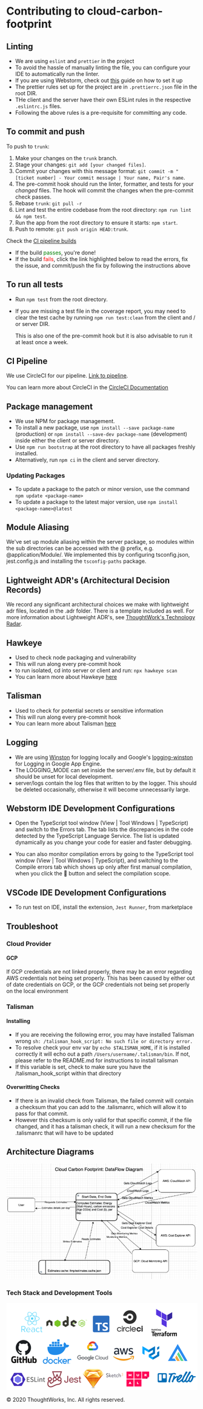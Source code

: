 # Contributing to cloud-carbon-footprint

## Linting
- We are using `eslint` and `prettier` in the project
- To avoid the hassle of manually linting the file, you can configure your IDE to automatically run the
linter.
- If you are using Webstorm, check out [this](https://prettier.io/docs/en/webstorm.html) guide on how to 
   set it up
- The prettier rules set up for the project are in `.prettierrc.json` file in the root DIR. 
- THe client and the server have their own ESLint rules in the respective `.eslintrc.js` files. 
- Following the above rules is a pre-requisite for committing any code.

## To commit and push

To push to `trunk`:

1. Make your changes on the `trunk` branch.
1. Stage your changes: `git add [your changed files]`.
1. Commit your changes with this message format: `git commit -m "[ticket number] - Your commit message | Your name, Pair's name`.
1. The pre-commit hook should run the linter, formatter, and tests for your _changed_ files. The hook will commit the changes when the pre-commit check passes.
1. Rebase `trunk`: `git pull -r`
1. Lint and test the entire codebase from the root directory: `npm run lint && npm test`.
1. Run the app from the root directory to ensure it starts: `npm start`.
1. Push to remote: `git push origin HEAD:trunk`.

Check the [CI pipeline builds](https://app.circleci.com/pipelines/github/twlabs/cloud-carbon-footprint)

- If the build <span style="color:green">passes</span>, you're done!
- If the build <span style="color:red">fails</span>, click the link highlighted below to read the errors, fix the issue, and commit/push the fix by following the instructions above

## To run all tests

- Run `npm test` from the root directory.
- If you are missing a test file in the coverage report, you may need to clear the test cache by running 
  `npm run test:clean` from the client and / or server DIR.
  
  This is also one of the pre-commit hook but it is also advisable to run it at least once a week.

## CI Pipeline

We use CircleCI for our pipeline. [Link to pipeline](https://app.circleci.com/pipelines/github/twlabs/cloud-carbon-footprint).

You can learn more about CircleCI in the [CircleCI Documentation](https://circleci.com/docs/)
  
## Package management

- We use NPM for package management.
- To install a new package, use `npm install --save package-name` (production) or `npm install --save-dev package-name` (development) inside either the client or server directory.
- Use `npm run bootstrap` at the root directory to have all packages freshly installed. 
- Alternatively, run `npm ci` in the client and server directory.

### Updating Packages
- To update a package to the patch or minor version, use the command `npm update <package-name>`
- To update a package to the latest major version, use `npm install <package-name>@latest`

## Module Aliasing

We've set up module aliasing within the server package, so modules within the sub directories can be accessed with the @ prefix, e.g. @application/Module/. We implemented this by configuring tsconfig.json, jest.config.js and installing the `tsconfig-paths` package.

## Lightweight ADR's (Architectural Decision Records)

We record any significant architectural choices we make with lightweight adr files, located in the .adr folder. There is a template included as well. For more information about Lightweight ADR's, see [ThoughtWork's Technology Radar](https://www.thoughtworks.com/radar/techniques/lightweight-architecture-decision-records).

## Hawkeye
- Used to check node packaging and vulnerability
- This will run along every pre-commit hook
- to run isolated, cd into server or client and run: `npx hawkeye scan`
- You can learn more about Hawkeye [here](https://github.com/hawkeyesec/scanner-cli)

## Talisman
- Used to check for potential secrets or sensitive information 
- This will run along every pre-commit hook
- You can learn more about Talisman [here](https://github.com/thoughtworks/talisman)

## Logging
- We are using [Winston](https://github.com/winstonjs/winston) for logging locally and Google's [logging-winston](https://github.com/googleapis/nodejs-logging-winston) for Logging in Google App Engine.
- The LOGGING_MODE can set inside the server/.env file, but by default it should be unset for local development.  
- server/logs contain the log files that written to by the logger. This should be deleted occasionally, otherwise it will become unnecessarily large.
 
## Webstorm IDE Development Configurations
-  Open the TypeScript tool window (View | Tool Windows | TypeScript) and switch to the Errors tab.
The tab lists the discrepancies in the code detected by the TypeScript Language Service. The list is updated dynamically as you change your code for easier and faster debugging.  

- You can also monitor compilation errors by going to the TypeScript tool window (View | Tool Windows | TypeScript),
and switching to the Compile errors tab which shows up only after first manual compilation, when you click the :hammer: button and select the compilation scope.

## VSCode IDE Development Configurations
- To run test on IDE, install the extension, `Jest Runner`, from marketplace
 
## Troubleshoot

### Cloud Provider

#### GCP
If GCP credentials are not linked properly, there may be an error regarding AWS credentials not being set properly. This
has been caused by either out of date credentials on GCP, or the GCP credentials not being set properly on the local environment

### Talisman
#### Installing
- If you are receiving the following error, you may have installed Talisman wrong 
`sh: /talisman_hook_script: No such file or directory error.`
- To resolve check your env var by `echo $TALISMAN_HOME`, if it is installed correctly it will echo out a 
path `/Users/username/.talisman/bin`. If not, please refer to the README.md for instructions to install talisman
- If this variable is set, check to make sure you have the /talisman_hook_script within that directory

#### Overwritting Checks
- If there is an invalid check from Talisman, the failed commit will contain a checksum that you can add to 
the .talismanrc, which will allow it to pass for that commit.
- However this checksum is only valid for that specific commit, if the file changed, and it has a talisman check, it 
will run a new checksum for the .talismanrc that will have to be updated

## Architecture Diagrams

![Data-Diagram](/Dataflow-diagram.png)

### Tech Stack and Development Tools

![tech-stack](/Tech-Stack.png)

© 2020 ThoughtWorks, Inc. All rights reserved.

